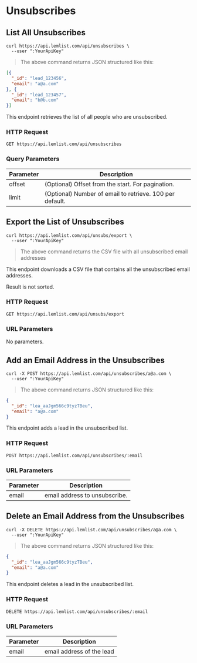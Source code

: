 # Unsubscribes

## List All Unsubscribes

```shell
curl https://api.lemlist.com/api/unsubscribes \
  --user ":YourApiKey"
```

> The above command returns JSON structured like this:

```json
[{
  "_id": "lead_123456",
  "email": "a@a.com"
}, {
  "_id": "lead_123457",
  "email": "b@b.com"
}]
```

This endpoint retrieves the list of all people who are unsubscribed.

### HTTP Request

`GET https://api.lemlist.com/api/unsubscribes`

### Query Parameters

Parameter | Description
--------- | -----------
offset | (Optional) Offset from the start. For pagination.
limit | (Optional) Number of email to retrieve. 100 per default.


## Export the List of Unsubscribes

```shell
curl https://api.lemlist.com/api/unsubs/export \
  --user ":YourApiKey"
```

> The above command returns the CSV file with all unsubscribed email addresses

This endpoint downloads a CSV file that contains all the unsubscribed email addresses.

Result is not sorted.

### HTTP Request

`GET https://api.lemlist.com/api/unsubs/export`

### URL Parameters

No parameters.


## Add an Email Address in the Unsubscribes

```shell
curl -X POST https://api.lemlist.com/api/unsubscribes/a@a.com \
  --user ":YourApiKey"
```

> The above command returns JSON structured like this:

```json
{
  "_id": "lea_aaJgm566c9tyzTBeu",
  "email": "a@a.com"
}
```

This endpoint adds a lead in the unsubscribed list.

### HTTP Request

`POST https://api.lemlist.com/api/unsubscribes/:email`

### URL Parameters

Parameter | Description
--------- | -----------
email | email address to unsubscribe.


## Delete an Email Address from the Unsubscribes

```shell
curl -X DELETE https://api.lemlist.com/api/unsubscribes/a@a.com \
  --user ":YourApiKey"
```

> The above command returns JSON structured like this:

```json
{
  "_id": "lea_aaJgm566c9tyzTBeu",
  "email": "a@a.com"
}
```

This endpoint deletes a lead in the unsubscribed list.

### HTTP Request

`DELETE https://api.lemlist.com/api/unsubscribes/:email`

### URL Parameters

Parameter | Description
--------- | -----------
email | email address of the lead
